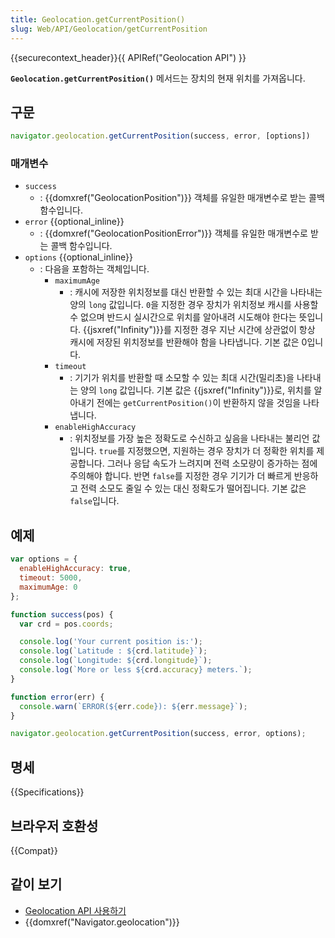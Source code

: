 ```yaml
---
title: Geolocation.getCurrentPosition()
slug: Web/API/Geolocation/getCurrentPosition
---
```

{{securecontext_header}}{{ APIRef("Geolocation API") }}

**`Geolocation.getCurrentPosition()`** 메서드는 장치의 현재 위치를 가져옵니다.

## 구문

```js
navigator.geolocation.getCurrentPosition(success, error, [options])
```

### 매개변수

- `success`
  - : {{domxref("GeolocationPosition")}} 객체를 유일한 매개변수로 받는 콜백 함수입니다.
- `error` {{optional_inline}}
  - : {{domxref("GeolocationPositionError")}} 객체를 유일한 매개변수로 받는 콜백 함수입니다.
- `options` {{optional_inline}}
  - : 다음을 포함하는 객체입니다.
    - `maximumAge`
      - : 캐시에 저장한 위치정보를 대신 반환할 수 있는 최대 시간을 나타내는 양의 `long` 값입니다. `0`을 지정한 경우 장치가 위치정보 캐시를 사용할 수 없으며 반드시 실시간으로 위치를 알아내려 시도해야 한다는 뜻입니다. {{jsxref("Infinity")}}를 지정한 경우 지난 시간에 상관없이 항상 캐시에 저장된 위치정보를 반환해야 함을 나타냅니다. 기본 값은 0입니다.
    - `timeout`
      - : 기기가 위치를 반환할 때 소모할 수 있는 최대 시간(밀리초)을 나타내는 양의 `long` 값입니다. 기본 값은 {{jsxref("Infinity")}}로, 위치를 알아내기 전에는 `getCurrentPosition()`이 반환하지 않을 것임을 나타냅니다.
    - `enableHighAccuracy`
      - : 위치정보를 가장 높은 정확도로 수신하고 싶음을 나타내는 불리언 값입니다. `true`를 지정했으면, 지원하는 경우 장치가 더 정확한 위치를 제공합니다. 그러나 응답 속도가 느려지며 전력 소모량이 증가하는 점에 주의해야 합니다. 반면 `false`를 지정한 경우 기기가 더 빠르게 반응하고 전력 소모도 줄일 수 있는 대신 정확도가 떨어집니다. 기본 값은 `false`입니다.

## 예제

```js
var options = {
  enableHighAccuracy: true,
  timeout: 5000,
  maximumAge: 0
};

function success(pos) {
  var crd = pos.coords;

  console.log('Your current position is:');
  console.log(`Latitude : ${crd.latitude}`);
  console.log(`Longitude: ${crd.longitude}`);
  console.log(`More or less ${crd.accuracy} meters.`);
}

function error(err) {
  console.warn(`ERROR(${err.code}): ${err.message}`);
}

navigator.geolocation.getCurrentPosition(success, error, options);
```

## 명세

{{Specifications}}

## 브라우저 호환성

{{Compat}}

## 같이 보기

- [Geolocation API 사용하기](/ko/docs/Web/API/Geolocation_API/Using_the_Geolocation_API)
- {{domxref("Navigator.geolocation")}}
